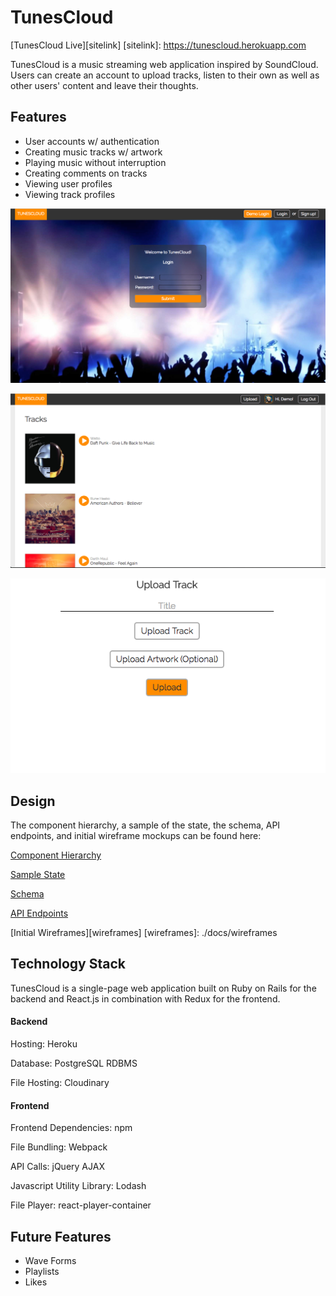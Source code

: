 # TunesCloud

[TunesCloud Live][sitelink]
[sitelink]: https://tunescloud.herokuapp.com

TunesCloud is a music streaming web application inspired by SoundCloud. Users can create an account to upload tracks, listen to their own as well as other users' content and leave their thoughts.

## Features

- User accounts w/ authentication
- Creating music tracks w/ artwork
- Playing music without interruption
- Creating comments on tracks
- Viewing user profiles
- Viewing track profiles

![login][login]

![home][home]

![upload][upload]


[login]: ./docs/images/login.png
[home]: ./docs/images/home.png
[upload]: ./docs/images/upload.png

## Design

The component hierarchy, a sample of the state, the schema, API endpoints, and initial wireframe mockups can be found here:

[Component Hierarchy][components]

[Sample State][state]

[Schema][schema]

[API Endpoints][endpoints]

[components]: ./docs/component-hierarchy.md
[state]: ./docs/sample-state.md
[schema]: ./docs/schema.md
[endpoints]: ./docs/api-endpoints.md

[Initial Wireframes][wireframes]
[wireframes]: ./docs/wireframes

## Technology Stack

TunesCloud is a single-page web application built on Ruby on Rails for the backend and React.js in combination with Redux for the frontend.

#### Backend
Hosting: Heroku

Database: PostgreSQL RDBMS

File Hosting: Cloudinary

#### Frontend

Frontend Dependencies: npm

File Bundling: Webpack

API Calls: jQuery AJAX

Javascript Utility Library: Lodash

File Player: react-player-container

## Future Features
- Wave Forms
- Playlists
- Likes
